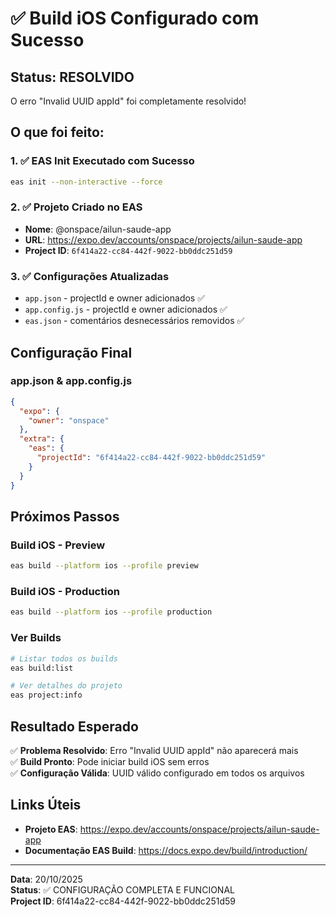 # ✅ Build iOS Configurado com Sucesso

## Status: RESOLVIDO

O erro "Invalid UUID appId" foi completamente resolvido!

## O que foi feito:

### 1. ✅ EAS Init Executado com Sucesso
```bash
eas init --non-interactive --force
```

### 2. ✅ Projeto Criado no EAS
- **Nome**: @onspace/ailun-saude-app
- **URL**: https://expo.dev/accounts/onspace/projects/ailun-saude-app
- **Project ID**: `6f414a22-cc84-442f-9022-bb0ddc251d59`

### 3. ✅ Configurações Atualizadas
- `app.json` - projectId e owner adicionados ✅
- `app.config.js` - projectId e owner adicionados ✅
- `eas.json` - comentários desnecessários removidos ✅

## Configuração Final

### app.json & app.config.js
```json
{
  "expo": {
    "owner": "onspace"
  },
  "extra": {
    "eas": {
      "projectId": "6f414a22-cc84-442f-9022-bb0ddc251d59"
    }
  }
}
```

## Próximos Passos

### Build iOS - Preview
```bash
eas build --platform ios --profile preview
```

### Build iOS - Production
```bash
eas build --platform ios --profile production
```

### Ver Builds
```bash
# Listar todos os builds
eas build:list

# Ver detalhes do projeto
eas project:info
```

## Resultado Esperado

✅ **Problema Resolvido**: Erro "Invalid UUID appId" não aparecerá mais  
✅ **Build Pronto**: Pode iniciar build iOS sem erros  
✅ **Configuração Válida**: UUID válido configurado em todos os arquivos  

## Links Úteis

- **Projeto EAS**: https://expo.dev/accounts/onspace/projects/ailun-saude-app
- **Documentação EAS Build**: https://docs.expo.dev/build/introduction/

---

**Data**: 20/10/2025  
**Status**: ✅ CONFIGURAÇÃO COMPLETA E FUNCIONAL  
**Project ID**: 6f414a22-cc84-442f-9022-bb0ddc251d59  
